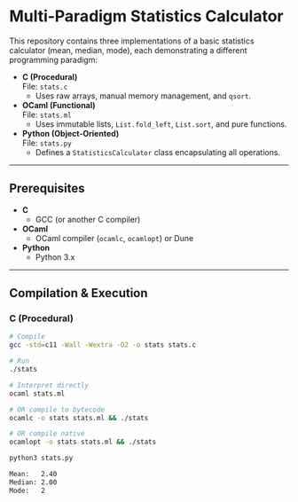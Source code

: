 # Multi‑Paradigm Statistics Calculator

This repository contains three implementations of a basic statistics calculator (mean, median, mode), each demonstrating a different programming paradigm:

- **C (Procedural)**  
  File: `stats.c`  
  - Uses raw arrays, manual memory management, and `qsort`.
- **OCaml (Functional)**  
  File: `stats.ml`  
  - Uses immutable lists, `List.fold_left`, `List.sort`, and pure functions.
- **Python (Object‑Oriented)**  
  File: `stats.py`  
  - Defines a `StatisticsCalculator` class encapsulating all operations.

---

## Prerequisites

- **C**  
  - GCC (or another C compiler)  
- **OCaml**  
  - OCaml compiler (`ocamlc`, `ocamlopt`) or Dune  
- **Python**  
  - Python 3.x  

---

## Compilation & Execution

### C (Procedural)

```bash
# Compile
gcc -std=c11 -Wall -Wextra -O2 -o stats stats.c

# Run
./stats

# Interpret directly
ocaml stats.ml

# OR compile to bytecode
ocamlc -o stats stats.ml && ./stats

# OR compile native
ocamlopt -o stats stats.ml && ./stats

python3 stats.py

Mean:   2.40
Median: 2.00
Mode:   2


